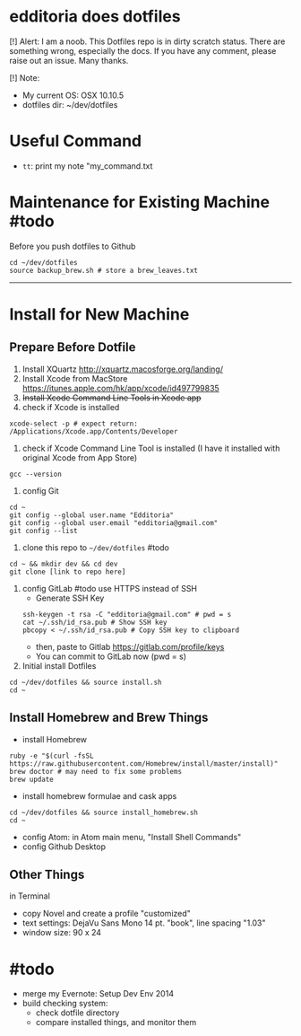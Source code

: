 # edditoria does dotfiles

\[\!\] Alert: I am a noob. This Dotfiles repo is in dirty scratch status. There are something wrong, especially the docs. If you have any comment, please raise out an issue. Many thanks.

\[\!\] Note:
- My current OS: OSX 10.10.5
- dotfiles dir: ~/dev/dotfiles

# Useful Command

- `tt`: print my note "my_command.txt

# Maintenance for Existing Machine \#todo

Before you push dotfiles to Github

```
cd ~/dev/dotfiles
source backup_brew.sh # store a brew_leaves.txt
```

---

# Install for New Machine

## Prepare Before Dotfile

1. Install XQuartz <http://xquartz.macosforge.org/landing/>
1. Install Xcode from MacStore <https://itunes.apple.com/hk/app/xcode/id497799835>
1. ~~Install Xcode Command Line Tools in Xcode app~~
1. check if Xcode is installed
```
xcode-select -p # expect return: /Applications/Xcode.app/Contents/Developer
```
1. check if Xcode Command Line Tool is installed (I have it installed with original Xcode from App Store)
```
gcc --version
```
1. config Git
```
cd ~
git config --global user.name "Edditoria"
git config --global user.email "edditoria@gmail.com"
git config --list
```
1. clone this repo to `~/dev/dotfiles` \#todo
```
cd ~ && mkdir dev && cd dev
git clone [link to repo here]
```
1. config GitLab \#todo use HTTPS instead of SSH
	- Generate SSH Key
	```
	ssh-keygen -t rsa -C "edditoria@gmail.com" # pwd = s
	cat ~/.ssh/id_rsa.pub # Show SSH key
	pbcopy < ~/.ssh/id_rsa.pub # Copy SSH key to clipboard
	```
	- then, paste to Gitlab <https://gitlab.com/profile/keys>
	- You can commit to GitLab now (pwd = s)
1. Initial install Dotfiles
```
cd ~/dev/dotfiles && source install.sh
cd ~
```

## Install Homebrew and Brew Things

- install Homebrew
```
ruby -e "$(curl -fsSL https://raw.githubusercontent.com/Homebrew/install/master/install)"
brew doctor # may need to fix some problems
brew update
```
- install homebrew formulae and cask apps
```
cd ~/dev/dotfiles && source install_homebrew.sh
cd ~
```
- config Atom: in Atom main menu, "Install Shell Commands"
- config Github Desktop

## Other Things

in Terminal

- copy Novel and create a profile "customized"
- text settings: DejaVu Sans Mono 14 pt. "book", line spacing "1.03"
- window size: 90 x 24

# \#todo

- merge my Evernote: Setup Dev Env 2014
- build checking system:
	- check dotfile directory
	- compare installed things, and monitor them
